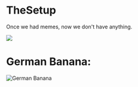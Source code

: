 # TheSetup

Once we had memes, now we don't have anything.

![](https://i.miomoto.de/thinking.gif)


# German Banana:
![German Banana](http://i.imgur.com/6SkTkEz.jpg)
